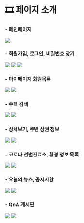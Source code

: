 # 🎞 페이지 소개 
### - 메인페이지 <br/>
<img src="https://imgur.com/Ma7m1P3.png"> <br/>
### - 회원가입, 로그인, 비밀번호 찾기 <br/>
<img src="https://imgur.com/H610uTA.png"> <img src="https://imgur.com/NkEdbw7.png"> <img src="https://imgur.com/HY7rCRL.png"><br/>
### - 마이페이지 회원목록<br/>
<img src="https://imgur.com/4SrMy55.png"> <img src="https://imgur.com/ofxmU4r.png"><br/>
### - 주택 검색 <br/>
<img src="https://imgur.com/SnMt8O7.png"> <img src="https://imgur.com/AuRsa5P.png"><br/>
### - 상세보기, 주변 상권 정보 <br/>
<img src="https://imgur.com/oPjqgCD.png"> <img src="https://imgur.com/Yozi2R0.png"><br/>
### - 코로나 선별진료소, 환경 정보 목록  <br/>
<img src="https://imgur.com/O4QbmwW.png"> <img src="https://imgur.com/EIzMRhv.png"><br/>
### - 오늘의 뉴스, 공지사항  <br/>
<img src="https://imgur.com/njn4fVI.png"> <img src="https://imgur.com/JajlI0w.png"><br/>
### - QnA 게시판 <br/>
<img src="https://imgur.com/I0bvAy7.png"> <img src="https://imgur.com/RcQjIJm.png"><br/>
